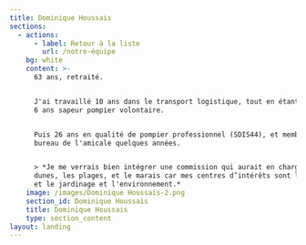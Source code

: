 ```yaml
---
title: Dominique Houssais
sections:
  - actions:
      - label: Retour à la liste
        url: /notre-équipe
    bg: white
    content: >-
      63 ans, retraité.


      J'ai travaillé 10 ans dans le transport logistique, tout en étant pendant
      6 ans sapeur pompier volontaire.


      Puis 26 ans en qualité de pompier professionnel (SDIS44), et membre du
      bureau de l'amicale quelques années.


      > *Je me verrais bien intégrer une commission qui aurait en charge, les
      dunes, les plages, et le marais car mes centres d’intérêts sont la pêche
      et le jardinage et l'environnement.*
    image: /images/Dominique Houssais-2.png
    section_id: Dominique Houssais
    title: Dominique Houssais
    type: section_content
layout: landing
---
```


